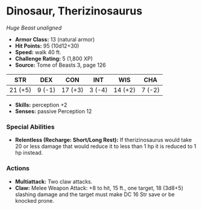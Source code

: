 # Dinosaur, Therizinosaurus

*Huge* *Beast* *unaligned*

- **Armor Class:** 13 (natural armor)
- **Hit Points:** 95 (10d12+30)
- **Speed:** walk 40 ft.
- **Challenge Rating:** 5 (1,800 XP)
- **Source:** Tome of Beasts 3, page 126

| STR | DEX | CON | INT | WIS | CHA |
| --- | --- | --- | --- | --- | --- |
| 21 (+5) | 9 (-1) | 17 (+3) | 3 (-4) | 14 (+2) | 7 (-2) |

- **Skills:** perception +2
- **Senses:** passive Perception 12

### Special Abilities

- **Relentless (Recharge: Short/Long Rest):** If therizinosaurus would take 20 or less damage that would reduce it to less than 1 hp it is reduced to 1 hp instead.

### Actions

- **Multiattack:** Two claw attacks.
- **Claw:** Melee Weapon Attack: +8 to hit, 15 ft., one target, 18 (3d8+5) slashing damage and the target must make DC 16 Str save or be knocked prone.


